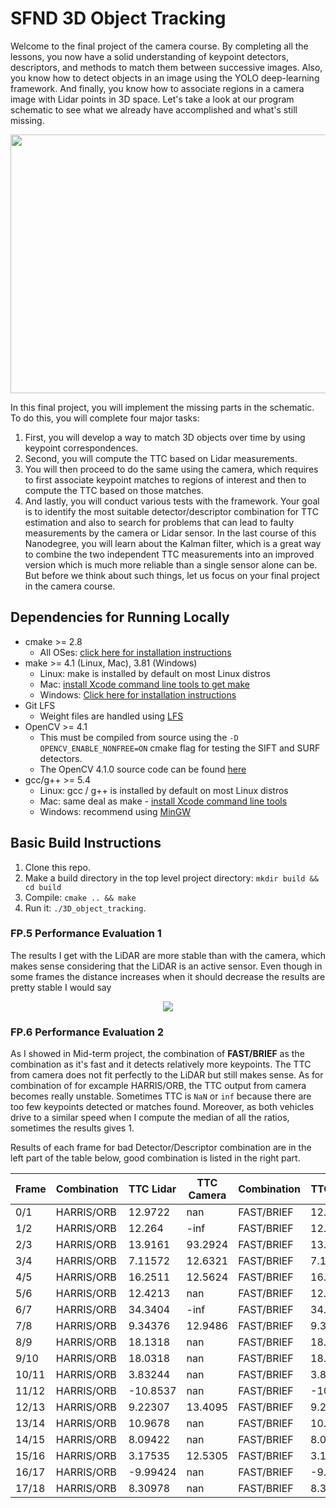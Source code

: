 # SFND 3D Object Tracking

Welcome to the final project of the camera course. By completing all the lessons, you now have a solid understanding of keypoint detectors, descriptors, and methods to match them between successive images. Also, you know how to detect objects in an image using the YOLO deep-learning framework. And finally, you know how to associate regions in a camera image with Lidar points in 3D space. Let's take a look at our program schematic to see what we already have accomplished and what's still missing.

<img src="images/course_code_structure.png" width="779" height="414" />

In this final project, you will implement the missing parts in the schematic. To do this, you will complete four major tasks: 
1. First, you will develop a way to match 3D objects over time by using keypoint correspondences. 
2. Second, you will compute the TTC based on Lidar measurements. 
3. You will then proceed to do the same using the camera, which requires to first associate keypoint matches to regions of interest and then to compute the TTC based on those matches. 
4. And lastly, you will conduct various tests with the framework. Your goal is to identify the most suitable detector/descriptor combination for TTC estimation and also to search for problems that can lead to faulty measurements by the camera or Lidar sensor. In the last course of this Nanodegree, you will learn about the Kalman filter, which is a great way to combine the two independent TTC measurements into an improved version which is much more reliable than a single sensor alone can be. But before we think about such things, let us focus on your final project in the camera course. 

## Dependencies for Running Locally
* cmake >= 2.8
  * All OSes: [click here for installation instructions](https://cmake.org/install/)
* make >= 4.1 (Linux, Mac), 3.81 (Windows)
  * Linux: make is installed by default on most Linux distros
  * Mac: [install Xcode command line tools to get make](https://developer.apple.com/xcode/features/)
  * Windows: [Click here for installation instructions](http://gnuwin32.sourceforge.net/packages/make.htm)
* Git LFS
  * Weight files are handled using [LFS](https://git-lfs.github.com/)
* OpenCV >= 4.1
  * This must be compiled from source using the `-D OPENCV_ENABLE_NONFREE=ON` cmake flag for testing the SIFT and SURF detectors.
  * The OpenCV 4.1.0 source code can be found [here](https://github.com/opencv/opencv/tree/4.1.0)
* gcc/g++ >= 5.4
  * Linux: gcc / g++ is installed by default on most Linux distros
  * Mac: same deal as make - [install Xcode command line tools](https://developer.apple.com/xcode/features/)
  * Windows: recommend using [MinGW](http://www.mingw.org/)

## Basic Build Instructions

1. Clone this repo.
2. Make a build directory in the top level project directory: `mkdir build && cd build`
3. Compile: `cmake .. && make`
4. Run it: `./3D_object_tracking`.

### FP.5 Performance Evaluation 1
The results I get with the LiDAR are more stable than with the camera, which makes sense considering that the LiDAR is an active sensor.
Even though in some frames the distance increases when it should decrease the results are pretty stable I would say
<p align="center">
  <img  src="https://github.com/hect1995/SFND_3D_Object_Tracking/blob/master/results/lidar_1st.jpg">
</p>

### FP.6 Performance Evaluation 2
As I showed in Mid-term project, the combination of **FAST/BRIEF** as the combination as it's fast and it detects relatively more keypoints. The TTC from camera does not fit perfectly to the LiDAR but still makes sense.
As for combination of for excample HARRIS/ORB, the TTC output from camera becomes really unstable. Sometimes TTC is `NaN` or `inf` because there are too few keypoints detected or matches found. Moreover, as both vehicles drive to a similar speed when I compute the median of all the ratios, sometimes the results gives 1.

Results of each frame for bad Detector/Descriptor combination are in the left part of the table below, good combination is listed in the right part.

| Frame | Combination | TTC Lidar | TTC Camera | Combination | TTC Lidar | TTC Camera |
| --- | --- | --- |--- | --- | --- |--- |
|0/1 | HARRIS/ORB |12.9722 | nan|FAST/BRIEF |12.9722 | 12.1312|
|1/2 | HARRIS/ORB |12.264 | -inf|FAST/BRIEF | 12.264 | 10.7908|
|2/3 | HARRIS/ORB |13.9161 | 93.2924|FAST/BRIEF |13.9161 | 12.5844|
|3/4 | HARRIS/ORB |7.11572 | 12.6321|FAST/BRIEF |7.11572 | 14.1171|
|4/5 | HARRIS/ORB |16.2511 | 12.5624|FAST/BRIEF |16.2511 | 14.7374|
|5/6 | HARRIS/ORB |12.4213 | nan|FAST/BRIEF |12.4213 | 13.0071|
|6/7 | HARRIS/ORB |34.3404 | -inf|FAST/BRIEF | 34.3404 | 13.5165|
|7/8 | HARRIS/ORB |9.34376 | 12.9486|FAST/BRIEF |9.34376 | 32.985|
|8/9 | HARRIS/ORB |18.1318 | nan|FAST/BRIEF |18.1318 | 12.7521|
|9/10 | HARRIS/ORB |18.0318 | nan|FAST/BRIEF |18.0318 | 11.5258|
|10/11 | HARRIS/ORB |3.83244 | nan|FAST/BRIEF |3.83244 | 12.1|
|11/12 | HARRIS/ORB |-10.8537 | nan|FAST/BRIEF |-10.8537 | 11.7805|
|12/13 | HARRIS/ORB |9.22307 | 13.4095|FAST/BRIEF |9.22307 | 11.6205|
|13/14 | HARRIS/ORB |10.9678 | nan|FAST/BRIEF |10.9678 | 11.1323|
|14/15 | HARRIS/ORB | 8.09422 | nan|FAST/BRIEF |8.09422 | 12.8498|
|15/16 | HARRIS/ORB |3.17535 | 12.5305|FAST/BRIEF |3.17535 | 11.328|
|16/17 | HARRIS/ORB | -9.99424 | nan|FAST/BRIEF |-9.99424 | 10.8182|
|17/18 | HARRIS/ORB |8.30978 | nan|FAST/BRIEF |8.30978 | 11.8703|

